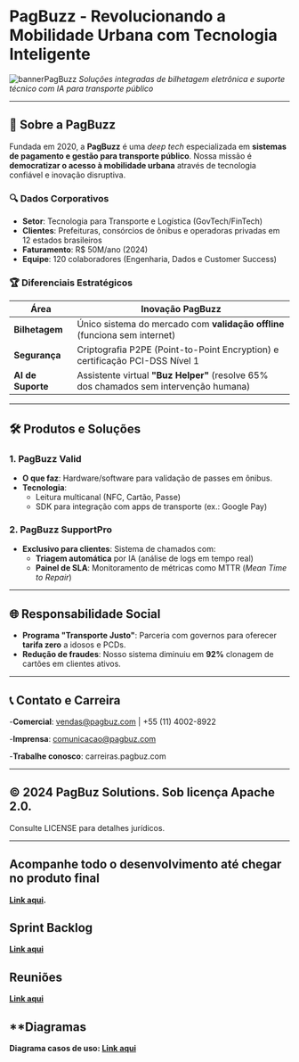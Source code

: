 # **PagBuzz - Revolucionando a Mobilidade Urbana com Tecnologia Inteligente**  
![bannerPagBuzz](https://github.com/user-attachments/assets/ed577229-bc25-4495-9750-2039e7b1047e)
*Soluções integradas de bilhetagem eletrônica e suporte técnico com IA para transporte público*  

---

## **📌 Sobre a PagBuzz**  
Fundada em 2020, a **PagBuzz** é uma *deep tech* especializada em **sistemas de pagamento e gestão para transporte público**. Nossa missão é **democratizar o acesso à mobilidade urbana** através de tecnologia confiável e inovação disruptiva.  

### **🔍 Dados Corporativos**  
- **Setor**: Tecnologia para Transporte e Logística (GovTech/FinTech)  
- **Clientes**: Prefeituras, consórcios de ônibus e operadoras privadas em 12 estados brasileiros  
- **Faturamento**: R$ 50M/ano (2024)  
- **Equipe**: 120 colaboradores (Engenharia, Dados e Customer Success)  

### **🏆 Diferenciais Estratégicos**  
| **Área**          | **Inovação PagBuzz**                                                                 |  
|--------------------|-------------------------------------------------------------------------------------|  
| **Bilhetagem**     | Único sistema do mercado com **validação offline** (funciona sem internet)          |  
| **Segurança**      | Criptografia P2PE (Point-to-Point Encryption) e certificação PCI-DSS Nível 1        |  
| **AI de Suporte**  | Assistente virtual **"Buz Helper"** (resolve 65% dos chamados sem intervenção humana)|  

---

## **🛠️ Produtos e Soluções**  
### **1. PagBuzz Valid**  
- **O que faz**: Hardware/software para validação de passes em ônibus.  
- **Tecnologia**:  
  - Leitura multicanal (NFC, Cartão, Passe)  
  - SDK para integração com apps de transporte (ex.: Google Pay)  

### **2. PagBuzz SupportPro**  
- **Exclusivo para clientes**: Sistema de chamados com:  
  - **Triagem automática** por IA (análise de logs em tempo real)  
  - **Painel de SLA**: Monitoramento de métricas como MTTR (*Mean Time to Repair*)  

---

## **🌐 Responsabilidade Social**  
- **Programa "Transporte Justo"**: Parceria com governos para oferecer **tarifa zero** a idosos e PCDs.  
- **Redução de fraudes**: Nosso sistema diminuiu em **92%** clonagem de cartões em clientes ativos.  

---

## **📞 Contato e Carreira**
-**Comercial**: vendas@pagbuz.com | +55 (11) 4002-8922

-**Imprensa**: comunicacao@pagbuz.com

-**Trabalhe conosco**: carreiras.pagbuz.com

---

## © 2024 PagBuz Solutions. Sob licença Apache 2.0.
Consulte LICENSE para detalhes jurídicos.

---

## **Acompanhe todo o desenvolvimento até chegar no produto final**

**[Link aqui](https://github.com/pim-ads-3/Pim).**

## **Sprint Backlog**

**[Link aqui](https://github.com/pim-ads-3/Pim/blob/main/Backlog.md)**

## **Reuniões**

**[Link aqui](https://github.com/pim-ads-3/Pim/blob/main/meeting.md)**

## **Diagramas

**Diagrama casos de uso: [Link aqui](https://github.com/pim-ads-3/Pim/blob/main/Diagrama_CasosdeUso.png)**



